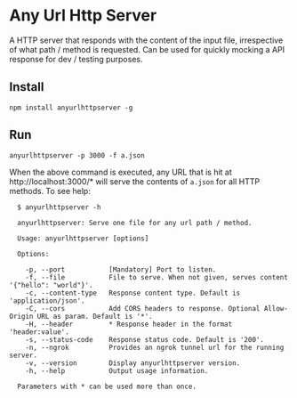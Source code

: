 # Any Url Http Server

A HTTP server that responds with the content of the input file, irrespective of what path / method is requested. Can be used for quickly mocking a API response for dev / testing purposes.

## Install

    npm install anyurlhttpserver -g

## Run

    anyurlhttpserver -p 3000 -f a.json

When the above command is executed, any URL that is hit at http://localhost:3000/* will serve the contents of `a.json` for all HTTP methods. To see help:

```
  $ anyurlhttpserver -h

  anyurlhttpserver: Serve one file for any url path / method.

  Usage: anyurlhttpserver [options]

  Options:

    -p, --port           [Mandatory] Port to listen.
    -f, --file           File to serve. When not given, serves content '{"hello": "world"}'.
    -c, --content-type   Response content type. Default is 'application/json'.
    -C, --cors           Add CORS headers to response. Optional Allow-Origin URL as param. Default is '*'.
    -H, --header         * Response header in the format 'header:value'.
    -s, --status-code    Response status code. Default is '200'.
    -n, --ngrok          Provides an ngrok tunnel url for the running server.
    -v, --version        Display anyurlhttpserver version.
    -h, --help           Output usage information.

  Parameters with * can be used more than once.

```
